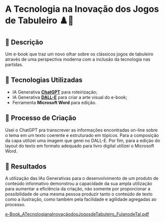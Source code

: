 # A Tecnologia na Inovação dos Jogos de Tabuleiro ♟️🎲

## 📒 Descrição
Um e-book que traz um novo olhar sobre os clássicos jogos de tabuleiro através de uma perspectiva moderna com a inclusão da tecnologia nas partidas.

## 🤖 Tecnologias Utilizadas
- IA Generativa **[ChatGPT](https://chat.openai.com)** para roteirização;
- IA Generativa **[DALL-E](https://chatgpt.com/g/g-2fkFE8rbu-dall-e)** para criar a arte visual do e-book;
- Ferramenta **Microsoft Word** para edição.

## 🧐 Processo de Criação
Usei o ChatGPT pra transcrever as informações encontradas on-line sobre o tema em um texto coerente e estruturado em tópicos. Para a composição da capa utilizei uma imagem que gerei no DALL-E. Por fim, para a edição do layout do texto em formato adequado para livro digital utilizei o Microsoft Word. 

## 🚀 Resultados
A utilização das IAs Generativas para o desenvolvimento de um produto de conteúdo informativo demonstrou a capacidade da sua ampla utilização para aumentar a eficiência da criação, não somente por proporcionar a possibilidade de uma mesma pessoa produzir tanto o conteúdo de texto como a ilustração, como também pela facilidade e agilidade agregadas ao processo. 

[e-Book_ATecnologianaInovaçãodosJogosdeTabuleiro_FulanodeTal.pdf](https://github.com/user-attachments/files/18336609/e-Book_ATecnologianaInovacaodosJogosdeTabuleiro_FulanodeTal.pdf)
